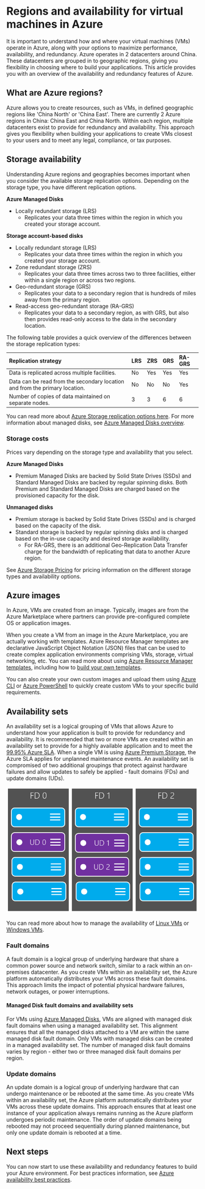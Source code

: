 # Regions and availability for virtual machines in Azure
It is important to understand how and where your virtual machines (VMs) operate in Azure, along with your options to maximize performance, availability, and redundancy. Azure operates in 2 datacenters around China. These datacenters are grouped in to geographic regions, giving you flexibility in choosing where to build your applications. This article provides you with an overview of the availability and redundancy features of Azure.

## What are Azure regions?
Azure allows you to create resources, such as VMs, in defined geographic regions like 'China North' or 'China East'. There are currently 2 Azure regions in China: China East and China North. Within each region, multiple datacenters exist to provide for redundancy and availability. This approach gives you flexibility when building your applications to create VMs closest to your users and to meet any legal, compliance, or tax purposes.

## Storage availability
Understanding Azure regions and geographies becomes important when you consider the available storage replication options. Depending on the storage type, you have different replication options.

**Azure Managed Disks**
* Locally redundant storage (LRS)
    * Replicates your data three times within the region in which you created your storage account.

**Storage account-based disks**
* Locally redundant storage (LRS)
    * Replicates your data three times within the region in which you created your storage account.
* Zone redundant storage (ZRS)
    * Replicates your data three times across two to three facilities, either within a single region or across two regions.
* Geo-redundant storage (GRS)
    * Replicates your data to a secondary region that is hundreds of miles away from the primary region.
* Read-access geo-redundant storage (RA-GRS)
    * Replicates your data to a secondary region, as with GRS, but also then provides read-only access to the data in the secondary location.

The following table provides a quick overview of the differences between the storage replication types:

| Replication strategy | LRS | ZRS | GRS | RA-GRS |
|:--- |:--- |:--- |:--- |:--- |
| Data is replicated across multiple facilities. |No |Yes |Yes |Yes |
| Data can be read from the secondary location and from the primary location. |No |No |No |Yes |
| Number of copies of data maintained on separate nodes. |3 |3 |6 |6 |

You can read more about [Azure Storage replication options here](../articles/storage/storage-redundancy.md). For more information about managed disks, see [Azure Managed Disks overview](../articles/storage/storage-managed-disks-overview.md).

### Storage costs
Prices vary depending on the storage type and availability that you select.

**Azure Managed Disks**
* Premium Managed Disks are backed by Solid State Drives (SSDs) and Standard Managed Disks are backed by regular spinning disks. Both Premium and Standard Managed Disks are charged based on the provisioned capacity for the disk.

**Unmanaged disks**
* Premium storage is backed by Solid State Drives (SSDs) and is charged based on the capacity of the disk.
* Standard storage is backed by regular spinning disks and is charged based on the in-use capacity and desired storage availability.
    * For RA-GRS, there is an additional Geo-Replication Data Transfer charge for the bandwidth of replicating that data to another Azure region.

See [Azure Storage Pricing](https://www.azure.cn/pricing/details/storage/) for pricing information on the different storage types and availability options.

## Azure images
In Azure, VMs are created from an image. Typically, images are from the Azure Marketplace where partners can provide pre-configured complete OS or application images.

When you create a VM from an image in the Azure Marketplace, you are actually working with templates. Azure Resource Manager templates are declarative JavaScript Object Notation (JSON) files that can be used to create complex application environments comprising VMs, storage, virtual networking, etc. You can read more about using [Azure Resource Manager templates](../articles/azure-resource-manager/resource-group-overview.md), including how to [build your own templates](../articles/resource-group-authoring-templates.md).

You can also create your own custom images and upload them using [Azure CLI](../articles/virtual-machines/linux/upload-vhd.md?toc=%2fazure%2fvirtual-machines%2flinux%2ftoc.json) or [Azure PowerShell](../articles/virtual-machines/windows/upload-image.md?toc=%2fazure%2fvirtual-machines%2fwindows%2ftoc.json) to quickly create custom VMs to your specific build requirements.

## Availability sets
An availability set is a logical grouping of VMs that allows Azure to understand how your application is built to provide for redundancy and availability. It is recommended that two or more VMs are created within an availability set to provide for a highly available application and to meet the [99.95% Azure SLA](https://www.azure.cn/support/sla/virtual-machines/). When a single VM is using [Azure Premium Storage](../articles/storage/storage-premium-storage.md), the Azure SLA applies for unplanned maintenance events. An availability set is compromised of two additional groupings that protect against hardware failures and allow updates to safely be applied - fault domains (FDs) and update domains (UDs).

![Conceptual drawing of the update domain and fault domain configuration](./media/virtual-machines-common-regions-and-availability/ud-fd-configuration.png)

You can read more about how to manage the availability of [Linux VMs](../articles/virtual-machines/linux/manage-availability.md?toc=%2fazure%2fvirtual-machines%2flinux%2ftoc.json) or [Windows VMs](../articles/virtual-machines/linux/manage-availability.md?toc=%2fazure%2fvirtual-machines%2flinux%2ftoc.json).

### Fault domains
A fault domain is a logical group of underlying hardware that share a common power source and network switch, similar to a rack within an on-premises datacenter. As you create VMs within an availability set, the Azure platform automatically distributes your VMs across these fault domains. This approach limits the impact of potential physical hardware failures, network outages, or power interruptions.

#### Managed Disk fault domains and availability sets
For VMs using [Azure Managed Disks](../articles/storage/storage-faq-for-disks.md), VMs are aligned with managed disk fault domains when using a managed availability set. This alignment ensures that all the managed disks attached to a VM are within the same managed disk fault domain. Only VMs with managed disks can be created in a managed availability set. The number of managed disk fault domains varies by region - either two or three managed disk fault domains per region.

### Update domains
An update domain is a logical group of underlying hardware that can undergo maintenance or be rebooted at the same time. As you create VMs within an availability set, the Azure platform automatically distributes your VMs across these update domains. This approach ensures that at least one instance of your application always remains running as the Azure platform undergoes periodic maintenance. The order of update domains being rebooted may not proceed sequentially during planned maintenance, but only one update domain is rebooted at a time.

## Next steps
You can now start to use these availability and redundancy features to build your Azure environment. For best practices information, see [Azure availability best practices](../articles/best-practices-availability-checklist.md).
